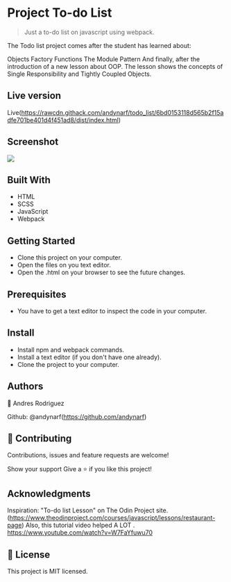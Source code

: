 # Project To-do List

> Just a to-do list on javascript using webpack.


The Todo list project comes after the student has learned about:

Objects
Factory Functions
The Module Pattern
And finally, after the introduction of a new lesson about OOP. The lesson shows the concepts of Single Responsibility and Tightly Coupled Objects.

## Live version
 Live(https://rawcdn.githack.com/andynarf/todo_list/6bd0153118d565b2f15adfe701be401d4f451ad8/dist/index.html)

## Screenshot
![](https://user-images.githubusercontent.com/40712459/78399573-09c7a800-75ed-11ea-994d-b89b5f085846.png)


## Built With

- HTML
- SCSS
- JavaScript
- Webpack

## Getting Started

- Clone this project on your computer.
- Open the files on you text editor.
- Open the .html on your browser to see the future changes.

## Prerequisites

- You have to get a text editor to inspect the code in your computer.

## Install

- Install npm and webpack commands.
- Install a text editor (if you don't have one already).
- Clone the project to your computer.
 
## Authors
  👤 Andres Rodriguez

Github: @andynarf(https://github.com/andynarf)

## 🤝 Contributing
Contributions, issues and feature requests are welcome!

Show your support
Give a ⭐️ if you like this project!

## Acknowledgments
Inspiration: "To-do list  Lesson" on The Odin Project site.
(https://www.theodinproject.com/courses/javascript/lessons/restaurant-page)
Also, this tutorial video helped A LOT . 
https://www.youtube.com/watch?v=W7FaYfuwu70

## 📝 License
This project is MIT licensed.
